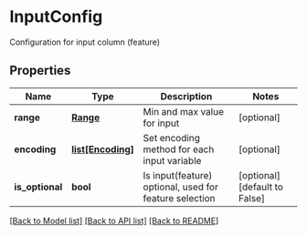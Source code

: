 # InputConfig

Configuration for input column (feature)
## Properties
Name | Type | Description | Notes
------------ | ------------- | ------------- | -------------
**range** | [**Range**](Range.md) | Min and max value for input | [optional] 
**encoding** | [**list[Encoding]**](Encoding.md) | Set encoding method for each input variable | [optional] 
**is_optional** | **bool** | Is input(feature) optional, used for feature selection | [optional] [default to False]

[[Back to Model list]](../README.md#documentation-for-models) [[Back to API list]](../README.md#documentation-for-api-endpoints) [[Back to README]](../README.md)


